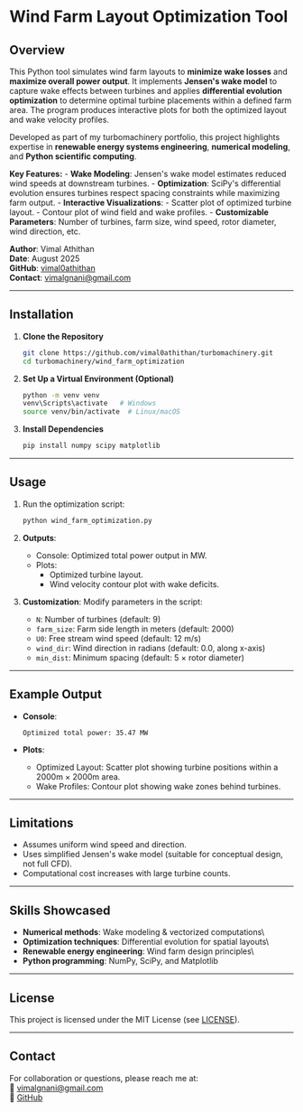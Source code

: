 # Wind Farm Layout Optimization Tool

## Overview

This Python tool simulates wind farm layouts to **minimize wake losses**
and **maximize overall power output**. It implements **Jensen's wake
model** to capture wake effects between turbines and applies
**differential evolution optimization** to determine optimal turbine
placements within a defined farm area. The program produces interactive
plots for both the optimized layout and wake velocity profiles.

Developed as part of my turbomachinery portfolio, this project
highlights expertise in **renewable energy systems engineering**,
**numerical modeling**, and **Python scientific computing**.

**Key Features:** - **Wake Modeling**: Jensen's wake model estimates
reduced wind speeds at downstream turbines. - **Optimization**: SciPy's
differential evolution ensures turbines respect spacing constraints
while maximizing farm output. - **Interactive Visualizations**: -
Scatter plot of optimized turbine layout. - Contour plot of wind field
and wake profiles. - **Customizable Parameters**: Number of turbines,
farm size, wind speed, rotor diameter, wind direction, etc.

**Author**: Vimal Athithan\
**Date**: August 2025\
**GitHub**: [vimal0athithan](https://github.com/vimal0athithan)\
**Contact**: <vimalgnani@gmail.com>

------------------------------------------------------------------------

## Installation

1.  **Clone the Repository**

    ``` bash
    git clone https://github.com/vimal0athithan/turbomachinery.git
    cd turbomachinery/wind_farm_optimization
    ```

2.  **Set Up a Virtual Environment (Optional)**

    ``` bash
    python -m venv venv
    venv\Scripts\activate   # Windows
    source venv/bin/activate  # Linux/macOS
    ```

3.  **Install Dependencies**

    ``` bash
    pip install numpy scipy matplotlib
    ```

------------------------------------------------------------------------

## Usage

1.  Run the optimization script:

    ``` bash
    python wind_farm_optimization.py
    ```

2.  **Outputs**:

    -   Console: Optimized total power output in MW.
    -   Plots:
        -   Optimized turbine layout.
        -   Wind velocity contour plot with wake deficits.

3.  **Customization**: Modify parameters in the script:

    -   `N`: Number of turbines (default: 9)
    -   `farm_size`: Farm side length in meters (default: 2000)
    -   `U0`: Free stream wind speed (default: 12 m/s)
    -   `wind_dir`: Wind direction in radians (default: 0.0, along
        x-axis)
    -   `min_dist`: Minimum spacing (default: 5 × rotor diameter)

------------------------------------------------------------------------

## Example Output

-   **Console**:

        Optimized total power: 35.47 MW

-   **Plots**:

    -   Optimized Layout: Scatter plot showing turbine positions within
        a 2000m × 2000m area.
    -   Wake Profiles: Contour plot showing wake zones behind turbines.

------------------------------------------------------------------------

## Limitations

-   Assumes uniform wind speed and direction.
-   Uses simplified Jensen's wake model (suitable for conceptual design,
    not full CFD).
-   Computational cost increases with large turbine counts.

------------------------------------------------------------------------

## Skills Showcased

-   **Numerical methods**: Wake modeling & vectorized computations\
-   **Optimization techniques**: Differential evolution for spatial
    layouts\
-   **Renewable energy engineering**: Wind farm design principles\
-   **Python programming**: NumPy, SciPy, and Matplotlib

------------------------------------------------------------------------

## License

This project is licensed under the MIT License (see
[LICENSE](../LICENSE)).

------------------------------------------------------------------------

## Contact

For collaboration or questions, please reach me at:\
📧 <vimalgnani@gmail.com>\
🔗 [GitHub](https://github.com/vimal0athithan)
